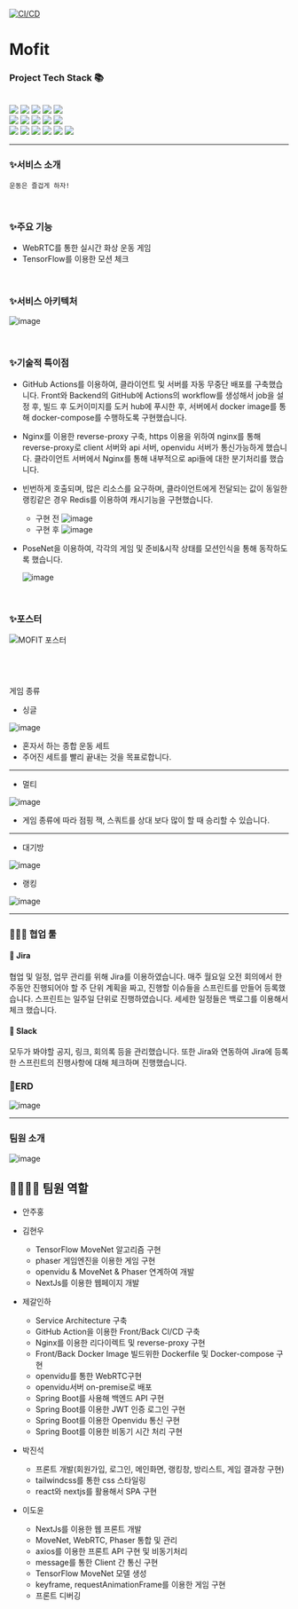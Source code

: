 [![CI/CD](https://github.com/MoFit-Project/Backend/actions/workflows/gradle.yml/badge.svg)](https://github.com/MoFit-Project/Backend/actions/workflows/gradle.yml)


# Mofit

### Project Tech Stack 📚
&#160;   
<img src="https://img.shields.io/badge/TensorFlow-FF6F00?style=flat&logo=TensorFlow&logoColor=white"/> 
<img src="https://img.shields.io/badge/Spring Boot-6DB33F?style=flat&logo=Spring Boot&logoColor=white"/> 
<img src="https://img.shields.io/badge/NGINX-009638?style=flat&logo=NGINX&logoColor=white"/>
<img src="https://img.shields.io/badge/Amazon AWS-232F3E?style=flat&logo=Amazon AWS&logoColor=white"/> 
<img src="https://img.shields.io/badge/JavaScript-F7DF1E?style=flat&logo=JavaScript&logoColor=white"/>
&#160;   
<img src="https://img.shields.io/badge/Amazon RDS-527FFF?style=flat&logo=Amazon RDS&logoColor=white"/> 
<img src="https://img.shields.io/badge/Docker-2496ED?style=flat&logo=Docker&logoColor=white"/>
<img src="https://img.shields.io/badge/Next.js-000000?style=flat&logo=Next.js&logoColor=white"/> 
<img src="https://img.shields.io/badge/GitHub Actions-2088FF?style=flat&logo=GitHub Actions&logoColor=white"/>
<img src="https://img.shields.io/badge/WebRTC-333333?style=flat&logo=WebRTC&logoColor=white"/> 
&#160;   
<img src="https://img.shields.io/badge/MySQL-4479A1?style=flat&logo=MySQL&logoColor=white"/>
<img src="https://img.shields.io/badge/Redis-DC382D?style=flat&logo=Redis&logoColor=white"/>
<img src="https://img.shields.io/badge/Jira-0052CC?style=flat&logo=Jira&logoColor=white"/>
<img src="https://img.shields.io/badge/Slack-4A154B?style=flat&logo=Slack&logoColor=white"/>
<img src="https://img.shields.io/badge/GitHub-181717?style=flat&logo=GitHub&logoColor=white"/>
<img src="https://img.shields.io/badge/GameEngine-Phaser-blueviolet"/>

---

### ✨서비스 소개
```운동은 즐겁게 하자!```


&#160;   
### ✨주요 기능

- WebRTC를 통한 실시간 화상 운동 게임
- TensorFlow를 이용한 모션 체크 


&#160;   
### ✨서비스 아키텍처

![image](https://user-images.githubusercontent.com/105699532/223957920-6ec970cf-f36d-4d02-a7be-14a4aca77427.png)



&#160;   
### ✨기술적 특이점

- GitHub Actions를 이용하여, 클라이언트 및 서버를 자동 무중단 배포를 구축했습니다. Front와 Backend의 GitHub에 Actions의 workflow를 생성해서 job을 설정 후, 빌드 후 도커이미지를 도커 hub에 푸시한 후, 서버에서 docker image를 통해 docker-compose를 수행하도록 구현했습니다.

- Nginx를 이용한 reverse-proxy 구축, https 이용을 위하여 nginx를 통해 reverse-proxy로 client 서버와 api 서버, openvidu 서버가 통신가능하게 했습니다. 클라이언트 서버에서 Nginx를 통해 내부적으로 api들에 대한 분기처리를 했습니다.

- 빈번하게 호출되며, 많은 리소스를 요구하며, 클라이언트에게 전달되는 값이 동일한 랭킹같은 경우 Redis를 이용하여 캐시기능을 구현했습니다. 
  - 구현 전
  ![image](https://user-images.githubusercontent.com/105699532/223959646-939a9005-e6da-4733-9bbe-6ebab3a46fae.png)
  - 구현 후
  ![image](https://user-images.githubusercontent.com/105699532/223959903-7feca271-a128-4cb3-a584-9ba53f0f1470.png)  

- PoseNet을 이용하여, 각각의 게임 및 준비&시작 상태를 모션인식을 통해 동작하도록 했습니다.

  ![image](https://user-images.githubusercontent.com/105699532/223961203-4356d68d-dce5-49c5-9782-416a82edafd0.png)

&#160;   
### ✨포스터

  ![MOFIT 포스터](https://user-images.githubusercontent.com/115714762/224066619-a706c290-f87b-4a16-9c68-333b238a7abf.jpg)


&#160;   
---
게임 종류

- 싱글

![image](https://user-images.githubusercontent.com/105699532/223953841-6edfb611-468c-4698-9fec-6550d7abaeb2.png)

- 혼자서 하는 종합 운동 세트
- 주어진 세트를 빨리 끝내는 것을 목표로합니다.


***

- 멀티 

![image](https://user-images.githubusercontent.com/105699532/223954197-c08d9cda-4d73-498e-8b80-a179e6dc4ebb.png)

- 게임 종류에 따라 점핑 잭, 스쿼트를 상대 보다 많이 할 때 승리할 수 있습니다.


***

- 대기방

![image](https://user-images.githubusercontent.com/105699532/223955025-461ea9a2-9b28-43b3-bf89-7f47f498289c.png)

- 랭킹

![image](https://user-images.githubusercontent.com/105699532/223956798-f55ce215-5242-4443-b49b-3844c28c5e18.png)


---

### 👨‍👩‍👧 협업 툴

#### 📜 Jira
협업 및 일정, 업무 관리를 위해 Jira를 이용하였습니다. 매주 월요일 오전 회의에서 한 주동안 진행되어야 할 주 단위 계획을 짜고, 진행할 이슈들을 스프린트를 만들어 등록했습니다. 스프린트는 일주일 단위로 진행하였습니다. 세세한 일정들은 백로그를 이용해서 체크 했습니다.

#### 📜 Slack
모두가 봐야할 공지, 링크, 회의록 등을 관리했습니다. 또한 Jira와 연동하여 Jira에 등록한 스프린트의 진행사항에 대해 체크하며 진행했습니다.



### 📝ERD
![image](https://user-images.githubusercontent.com/105699532/223963125-35081bd9-4a8f-4c60-a782-d5093859c6f8.png)



---
### 팀원 소개
![image](https://user-images.githubusercontent.com/105699532/223963462-c9992e18-b026-44c1-b929-b4e01d6d7924.png)


👩‍👩‍👧‍👧 팀원 역할
---
- 안주홍

- 김현우
  - TensorFlow MoveNet 알고리즘 구현
  - phaser 게임엔진을 이용한 게임 구현
  - openvidu & MoveNet & Phaser 연계하여 개발
  - NextJs를 이용한 웹페이지 개발

- 제갈인하
  - Service Architecture 구축
  - GitHub Action을 이용한 Front/Back CI/CD 구축
  - Nginx를 이용한 리다이렉트 및 reverse-proxy 구현
  - Front/Back Docker Image 빌드위한 Dockerfile 및 Docker-compose 구현
  - openvidu를 통한 WebRTC구현
  - openvidu서버 on-premise로 배포
  - Spring Boot를 사용해 백엔드 API 구현
  - Spring Boot를 이용한 JWT 인증 로그인 구현
  - Spring Boot를 이용한 Openvidu 통신 구현
  - Spring Boot를 이용한 비동기 시간 처리 구현
  
- 박진석
  - 프론트 개발(회원가입, 로그인, 메인화면, 랭킹창, 방리스트, 게임 결과창 구현)
  - tailwindcss를 통한 css 스타일링
  - react와 nextjs를 활용해서 SPA 구현

- 이도윤
  - NextJs를 이용한 웹 프론트 개발
  - MoveNet, WebRTC, Phaser 통합 및 관리
  - axios를 이용한 프론트 API 구현 및 비동기처리
  - message를 통한 Client 간 통신 구현
  - TensorFlow MoveNet 모델 생성
  - keyframe, requestAnimationFrame를 이용한 게임 구현
  - 프론트 디버깅 

